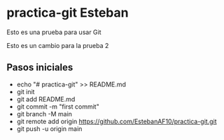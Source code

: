 # practica-git Esteban

Esto es una prueba para usar Git


Esto es un cambio para la prueba 2
## Pasos iniciales

- echo "# practica-git" >> README.md
- git init
- git add README.md
- git commit -m "first commit"
- git branch -M main
- git remote add origin https://github.com/EstebanAF10/practica-git.git
- git push -u origin main
